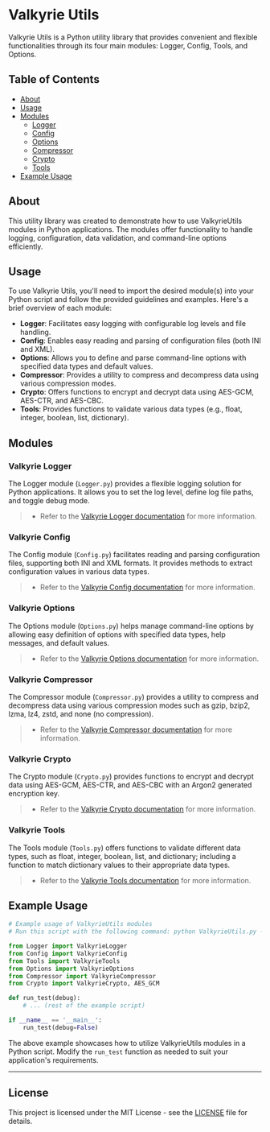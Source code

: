 # Valkyrie Utils

Valkyrie Utils is a Python utility library that provides convenient and flexible functionalities through its four main modules: Logger, Config, Tools, and Options.

## Table of Contents

- [About](#about)
- [Usage](#usage)
- [Modules](#modules)
  - [Logger](#valkyrie-logger)
  - [Config](#valkyrie-config)
  - [Options](#valkyrie-options)
  - [Compressor](#valkyrie-compressor)
  - [Crypto](#valkyrie-crypto)
  - [Tools](#valkyrie-tools)
- [Example Usage](#example-usage)

## About

This utility library was created to demonstrate how to use ValkyrieUtils modules in Python applications. The modules offer functionality to handle logging, configuration, data validation, and command-line options efficiently.

## Usage

To use Valkyrie Utils, you'll need to import the desired module(s) into your Python script and follow the provided guidelines and examples. Here's a brief overview of each module:

- **Logger**: Facilitates easy logging with configurable log levels and file handling.
- **Config**: Enables easy reading and parsing of configuration files (both INI and XML).
- **Options**: Allows you to define and parse command-line options with specified data types and default values.
- **Compressor**: Provides a utility to compress and decompress data using various compression modes.
- **Crypto**: Offers functions to encrypt and decrypt data using AES-GCM, AES-CTR, and AES-CBC.
- **Tools**: Provides functions to validate various data types (e.g., float, integer, boolean, list, dictionary).

## Modules

### Valkyrie Logger

The Logger module (`Logger.py`) provides a flexible logging solution for Python applications. It allows you to set the log level, define log file paths, and toggle debug mode.
> - Refer to the [Valkyrie Logger documentation](./readme/logger.md) for more information.

### Valkyrie Config

The Config module (`Config.py`) facilitates reading and parsing configuration files, supporting both INI and XML formats. It provides methods to extract configuration values in various data types.
> - Refer to the [Valkyrie Config documentation](./readme/config.md) for more information.

### Valkyrie Options

The Options module (`Options.py`) helps manage command-line options by allowing easy definition of options with specified data types, help messages, and default values.
> - Refer to the [Valkyrie Options documentation](./readme/options.md) for more information.

### Valkyrie Compressor
The Compressor module (`Compressor.py`) provides a utility to compress and decompress data using various compression modes such as gzip, bzip2, lzma, lz4, zstd, and none (no compression).
> - Refer to the [Valkyrie Compressor documentation](./readme/compressor.md) for more information.

### Valkyrie Crypto
The Crypto module (`Crypto.py`) provides functions to encrypt and decrypt data using AES-GCM, AES-CTR, and AES-CBC with an Argon2 generated encryption key.
> - Refer to the [Valkyrie Crypto documentation](./readme/crypto.md) for more information.

### Valkyrie Tools

The Tools module (`Tools.py`) offers functions to validate different data types, such as float, integer, boolean, list, and dictionary; including a function to match dictionary values to their appropriate data types.
> - Refer to the [Valkyrie Tools documentation](./readme/tools.md) for more information.

## Example Usage

```python
# Example usage of ValkyrieUtils modules
# Run this script with the following command: python ValkyrieUtils.py --config_file examples/example.xml

from Logger import ValkyrieLogger
from Config import ValkyrieConfig
from Tools import ValkyrieTools
from Options import ValkyrieOptions
from Compressor import ValkyrieCompressor
from Crypto import ValkyrieCrypto, AES_GCM

def run_test(debug):
    # ... (rest of the example script)

if __name__ == '__main__':
    run_test(debug=False)
```

The above example showcases how to utilize ValkyrieUtils modules in a Python script. Modify the `run_test` function as needed to suit your application's requirements.

---

## License

This project is licensed under the MIT License - see the [LICENSE](LICENSE) file for details.

